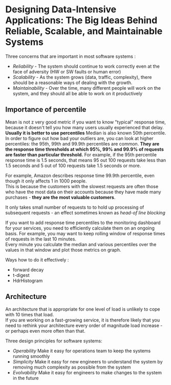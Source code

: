 # Designing Data-Intensive Applications: The Big Ideas Behind Reliable, Scalable, and Maintainable Systems

Three concerns that are important in most software systems :
* *Reliability* - The system should continue to work correctly even at the face of adversity (HW or SW faults or human error)
* *Scalability* - As the system grows (data, traffic, complexity), there should be a reasonable ways of dealing with the growth.
* *Maintainability* - Over the time, many different people will work on the system, and they should all be able to work on it productively

## Importance of percentile
Mean is not z very good metric if you want to know "typical" response time, because it doesn't tell you how many users usually experienced that delay.  
**Usually it is better to use percentiles**  Median is also known 50th percentile.  
In order to figure out how bad your outliers are, you can look at higher percentiles: the 95th, 99th and 99.9th percentiles are common.
**They are the response time thresholds at which 95%, 99% and 99.9% of requests are faster than particular threshold.**
For example, if the 95th percentile response time is 1.5 seconds, that means 95 out 100 requests take less than 1.5 seconds and 5 out of 100 requests take 1.5 seconds or more.  

For example, Amazon describes response time 99.9th percentile, even though it only affects 1 in 1000 people.  
This is because the customers with the slowest requests are often those who have the most data on their accounts because they have made many purchases - **they are the most valuable customers**.

It only takes small number of requests to to hold up processing of subsequent requests - an effect sometimes known as *head-of line blocking* 

If you want to add response time percentiles to the monitoring dashboard for your services, you need to efficiently calculate them on an ongoing basis. 
For example, you may want to keep rolling window of response times of requests in the last 10 minutes.  
Every minute you calculate the median and various percentiles over the values in that window and plot those metrics on graph.

Ways how to do it effectively :
* forward decay
* t-digest
* HdrHistogram

## Architecture

An architecture that is appropriate for one level of load is unlikely to cope with 10 times that load.  
If you are working on a fast-growing service, it is therefore likely that you need to rethink your architecture every order of magnitude load increase - or perhaps even more often than that.

Three design principles for software systems:
* *Operability* Make it easy for operations team to keep the systems running smoothly
* *Simplicity* Make it easy for new engineers to understand the system by removing much complexity as possible from the system
* *Evolvability* Make it easy for engineers to make changes to the system in the future

   